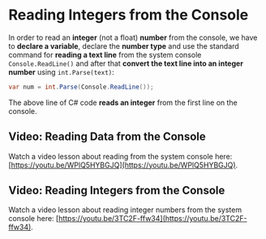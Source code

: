 # Reading Integers from the Console

In order to read an **integer** (not a float) **number** from the console, we have to **declare a variable**, declare the **number type** and use the standard command for **reading a text line** from the system console `Console.ReadLine()` and after that **convert the text line into an integer number** using `int.Parse(text)`:

```csharp
var num = int.Parse(Console.ReadLine());
```

The above line of C# code **reads an integer** from the first line on the console.

## Video: Reading Data from the Console

Watch a video lesson about reading from the system console here: [https://youtu.be/WPlQ5HYBGJQ](https://youtu.be/WPlQ5HYBGJQ).

## Video: Reading Integers from the Console

Watch a video lesson about reading integer numbers from the system console here: [https://youtu.be/3TC2F-ffw34](https://youtu.be/3TC2F-ffw34).
